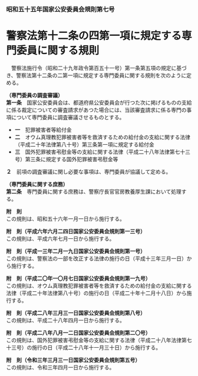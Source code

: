 ### 昭和五十五年国家公安委員会規則第七号  
# 警察法第十二条の四第一項に規定する専門委員に関する規則  
　警察法施行令（昭和二十九年政令第百五十一号）第一条第五項の規定に基づき、警察法第十二条の二第一項に規定する専門委員に関する規則を次のように定める。  
  
**（専門委員の調査審議）**  
**第一条**　国家公安委員会は、都道府県公安委員会が行つた次に掲げるものの支給に係る裁定についての審査請求があつた場合には、当該審査請求に係る専門の事項について専門委員に調査審議させるものとする。  
* **一**　犯罪被害者等給付金  
* **二**　オウム真理教犯罪被害者等を救済するための給付金の支給に関する法律（平成二十年法律第八十号）第三条第一項に規定する給付金  
* **三**　国外犯罪被害弔慰金等の支給に関する法律（平成二十八年法律第七十三号）第三条に規定する国外犯罪被害弔慰金等  
  
**２**　前項の調査審議に関し必要な事項は、専門委員が協議して定める。  
  
**（専門委員に関する庶務）**  
**第二条**　専門委員に関する庶務は、警察庁長官官房教養厚生課において処理する。  
  
**附　則**  
この規則は、昭和五十六年一月一日から施行する。  
  
**附　則（平成六年六月二四日国家公安委員会規則第一三号）**  
この規則は、平成六年七月一日から施行する。  
  
**附　則（平成一三年二月一九日国家公安委員会規則第一号）**  
この規則は、警察法の一部を改正する法律の施行の日（平成十三年三月一日）から施行する。  
  
**附　則（平成二〇年一〇月七日国家公安委員会規則第一九号）**  
この規則は、オウム真理教犯罪被害者等を救済するための給付金の支給に関する法律（平成二十年法律第八十号）の施行の日（平成二十年十二月十八日）から施行する。  
  
**附　則（平成二八年三月三一日国家公安委員会規則第八号）**  
この規則は、平成二十八年四月一日から施行する。  
  
**附　則（平成二八年八月一二日国家公安委員会規則第二〇号）**  
この規則は、国外犯罪被害弔慰金等の支給に関する法律（平成二十八年法律第七十三号）の施行の日（平成二十八年十一月三十日）から施行する。  
  
**附　則（令和三年三月三一日国家公安委員会規則第五号）**  
この規則は、令和三年四月一日から施行する。  
  
